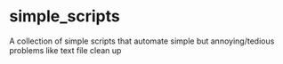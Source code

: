 # simple_scripts
A collection of simple scripts that automate simple but annoying/tedious problems like text file clean up
